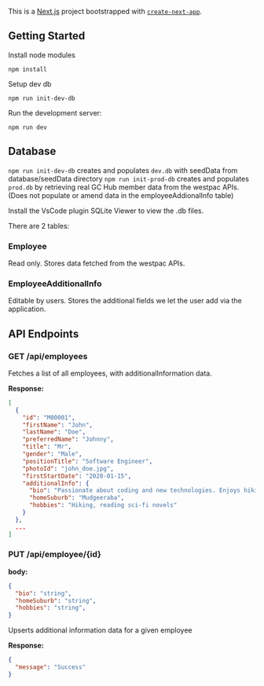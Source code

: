 This is a [Next.js](https://nextjs.org) project bootstrapped with [`create-next-app`](https://nextjs.org/docs/pages/api-reference/create-next-app).

## Getting Started

Install node modules

`npm install`

Setup dev db

`npm run init-dev-db`

Run the development server:

`npm run dev`

## Database

`npm run init-dev-db` creates and populates `dev.db` with seedData from database/seedData directory
`npm run init-prod-db` creates and populates `prod.db` by retrieving real GC Hub member data from the westpac APIs. (Does not populate or amend data in the employeeAddionalInfo table)

Install the VsCode plugin SQLite Viewer to view the .db files.

There are 2 tables:

### Employee

Read only. Stores data fetched from the westpac APIs.

### EmployeeAdditionalInfo

Editable by users. Stores the additional fields we let the user add via the application.

## API Endpoints

### GET /api/employees

Fetches a list of all employees, with additionalInformation data.

**Response:**

```json
[
  {
    "id": "M00001",
    "firstName": "John",
    "lastName": "Doe",
    "preferredName": "Johnny",
    "title": "Mr",
    "gender": "Male",
    "positionTitle": "Software Engineer",
    "photoId": "john_doe.jpg",
    "firstStartDate": "2020-01-15",
    "additionalInfo": {
      "bio": "Passionate about coding and new technologies. Enjoys hiking and reading sci-fi novels.",
      "homeSuburb": "Mudgeeraba",
      "hobbies": "Hiking, reading sci-fi novels"
    }
  },
  ...
]
```

### PUT /api/employee/{id}

**body:**

```json
{
  "bio": "string",
  "homeSuburb": "string",
  "hobbies": "string",
}
```

Upserts additional information data for a given employee

**Response:**

```json
{ 
  "message": "Success" 
}
```
